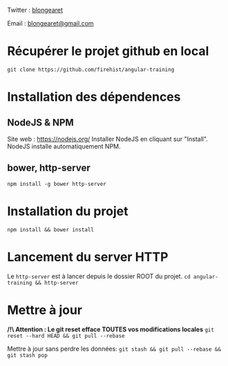 Twitter : [blongearet](twitter.com/blongearet)

Email : [blongearet@gmail.com](mailto:blongearet@gmail.com)

# Récupérer le projet github en local
`git clone https://github.com/firehist/angular-training`

# Installation des dépendences
## NodeJS & NPM
Site web : https://nodejs.org/
Installer NodeJS en cliquant sur "Install".
NodeJS installe automatiquement NPM.
## bower, http-server
`npm install -g bower http-server`

# Installation du projet
`npm install && bower install`

# Lancement du server HTTP
Le `http-server` est à lancer depuis le dossier ROOT du projet.
`cd angular-training && http-server`

# Mettre à jour
**/!\ Attention : Le git reset efface TOUTES vos modifications locales**
`git reset --hard HEAD && git pull --rebase`

Mettre à jour sans perdre les données:
`git stash && git pull --rebase && git stash pop`
